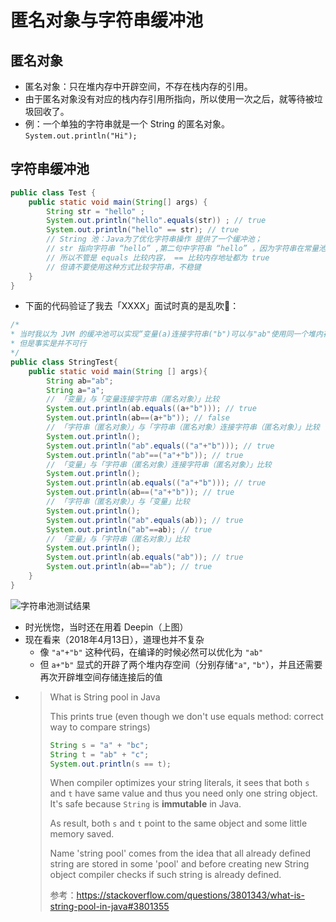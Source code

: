 # 匿名对象与字符串缓冲池

## 匿名对象

* 匿名对象：只在堆内存中开辟空间，不存在栈内存的引用。
* 由于匿名对象没有对应的栈内存引用所指向，所以使用一次之后，就等待被垃圾回收了。
* 例：一个单独的字符串就是一个 String 的匿名对象。`System.out.println("Hi");`

## 字符串缓冲池

```java
public class Test {
    public static void main(String[] args) {
        String str = "hello" ;
        System.out.println("hello".equals(str)) ; // true
        System.out.println("hello" == str); // true
        // String 池：Java为了优化字符串操作 提供了一个缓冲池；
        // str 指向字符串 “hello” ,第二句中字符串 “hello” ，因为字符串在常量池中已经存在，第二句中字符串 “hello” 就不再开辟空间。
        // 所以不管是 equals 比较内容， == 比较内存地址都为 true
        // 但请不要使用这种方式比较字符串，不稳键
    }
}
```

* 下面的代码验证了我去「XXXX」面试时真的是乱吹🙈：

```java
/*
* 当时我以为 JVM 的缓冲池可以实现“变量(a)连接字符串("b")可以与"ab"使用同一个堆内存”
* 但是事实是并不可行
*/
public class StringTest{
    public static void main(String [] args){
        String ab="ab";
        String a="a";
        // 「变量」与「变量连接字符串（匿名对象）」比较
        System.out.println(ab.equals((a+"b"))); // true
        System.out.println(ab==(a+"b")); // false
        // 「字符串（匿名对象）」与「字符串（匿名对象）连接字符串（匿名对象）」比较
        System.out.println();
        System.out.println("ab".equals(("a"+"b"))); // true
        System.out.println("ab"==("a"+"b")); // true
        // 「变量」与「字符串（匿名对象）连接字符串（匿名对象）」比较
        System.out.println();
        System.out.println(ab.equals(("a"+"b"))); // true
        System.out.println(ab==("a"+"b")); // true
        // 「字符串（匿名对象）」与「变量」比较
        System.out.println();
        System.out.println("ab".equals(ab)); // true
        System.out.println("ab"==ab); // true
        // 「变量」与「字符串（匿名对象）」比较
        System.out.println();
        System.out.println(ab.equals("ab")); // true
        System.out.println(ab=="ab"); // true
    }
}
```

![字符串池测试结果](./assets/string-pool-test.png)

* 时光恍惚，当时还在用着 Deepin（上图）
* 现在看来（2018年4月13日），道理也并不复杂
  * 像 `"a"+"b"` 这种代码，在编译的时候必然可以优化为 `"ab"`
  * 但 `a+"b"` 显式的开辟了两个堆内存空间（分别存储`"a"`, `"b"`），并且还需要再次开辟堆空间存储连接后的值
* > What is String pool in Java
  >
  > This prints true (even though we don't use equals method: correct way to compare strings)
  >
  > ```java
  > String s = "a" + "bc";
  > String t = "ab" + "c";
  > System.out.println(s == t);
  > ```
  > When compiler optimizes your string literals, it sees that both `s` and `t` have same value and thus you need only one string object. It's safe because `String` is **immutable** in Java.
  >
  > As result, both `s` and `t` point to the same object and some little memory saved.
  >
  > Name 'string pool' comes from the idea that all already defined string are stored in some 'pool' and before creating new String object compiler checks if such string is already defined.
  >
  > 参考：https://stackoverflow.com/questions/3801343/what-is-string-pool-in-java#3801355